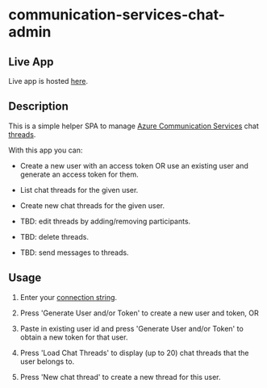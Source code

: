 # communication-services-chat-admin

## Live App

Live app is hosted [here](https://happy-plant-0ba510e10.1.azurestaticapps.net/).

## Description

This is a simple helper SPA to manage [Azure Communication Services](https://azure.microsoft.com/services/communication-services/)
chat [threads](https://docs.microsoft.com/azure/communication-services/concepts/chat/concepts#chat-overview).

With this app you can:

- Create a new user with an access token OR use an existing user and
generate an access token for them.

- List chat threads for the given user.

- Create new chat threads for the given user.

- TBD: edit threads by adding/removing participants.

- TBD: delete threads.

- TBD: send messages to threads.

## Usage

1. Enter your [connection string](https://docs.microsoft.com/azure/communication-services/quickstarts/create-communication-resource).

1. Press 'Generate User and/or Token' to create a new user and token, OR

1. Paste in existing user id and press 'Generate User and/or Token' to obtain
a new token for that user.

1. Press 'Load Chat Threads' to display (up to 20) chat threads that the user
belongs to.

1. Press 'New chat thread' to create a new thread for this user.
